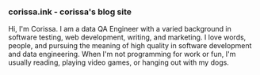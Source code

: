 ### corissa.ink - corissa's blog site

Hi, I'm Corissa. I am a data QA Engineer with a varied background in software testing, web development, writing, and marketing. I love words, people, and pursuing the meaning of high quality in software development and data engineering. When I'm not programming for work or fun, I'm usually reading, playing video games, or hanging out with my dogs. 